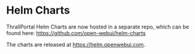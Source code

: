# Helm Charts
ThrallPortal Helm Charts are now hosted in a separate repo, which can be found here: https://github.com/open-webui/helm-charts 

The charts are released at https://helm.openwebui.com. 